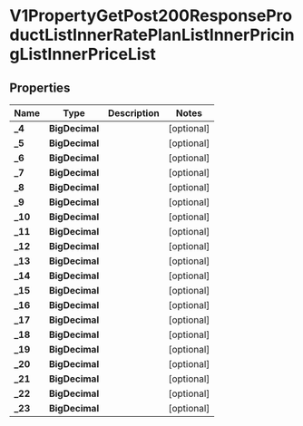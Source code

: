 

# V1PropertyGetPost200ResponseProductListInnerRatePlanListInnerPricingListInnerPriceList


## Properties

| Name | Type | Description | Notes |
|------------ | ------------- | ------------- | -------------|
|**_4** | **BigDecimal** |  |  [optional] |
|**_5** | **BigDecimal** |  |  [optional] |
|**_6** | **BigDecimal** |  |  [optional] |
|**_7** | **BigDecimal** |  |  [optional] |
|**_8** | **BigDecimal** |  |  [optional] |
|**_9** | **BigDecimal** |  |  [optional] |
|**_10** | **BigDecimal** |  |  [optional] |
|**_11** | **BigDecimal** |  |  [optional] |
|**_12** | **BigDecimal** |  |  [optional] |
|**_13** | **BigDecimal** |  |  [optional] |
|**_14** | **BigDecimal** |  |  [optional] |
|**_15** | **BigDecimal** |  |  [optional] |
|**_16** | **BigDecimal** |  |  [optional] |
|**_17** | **BigDecimal** |  |  [optional] |
|**_18** | **BigDecimal** |  |  [optional] |
|**_19** | **BigDecimal** |  |  [optional] |
|**_20** | **BigDecimal** |  |  [optional] |
|**_21** | **BigDecimal** |  |  [optional] |
|**_22** | **BigDecimal** |  |  [optional] |
|**_23** | **BigDecimal** |  |  [optional] |



